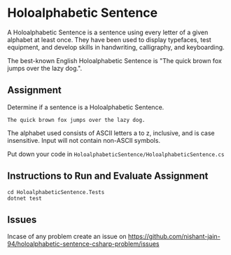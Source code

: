 # Holoalphabetic Sentence

A Holoalphabetic Sentence is a sentence using every letter of a given alphabet at least once. They have been used to display typefaces, test equipment, and develop skills in handwriting, calligraphy, and keyboarding.

The best-known English Holoalphabetic Sentence is "The quick brown fox jumps over the lazy dog.".

## Assignment

Determine if a sentence is a Holoalphabetic Sentence.

    The quick brown fox jumps over the lazy dog.

The alphabet used consists of ASCII letters a to z, inclusive, and is case insensitive. Input will not contain non-ASCII symbols.

Put down your code in `HoloalphabeticSentence/HoloalphabeticSentence.cs`

## Instructions to Run and Evaluate Assignment

```
cd HoloalphabeticSentence.Tests
dotnet test
```

## Issues

Incase of any problem create an issue on https://github.com/nishant-jain-94/holoalphabetic-sentence-csharp-problem/issues